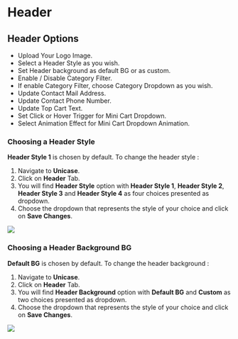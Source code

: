 # Header

## Header Options

* Upload Your Logo Image.
* Select a Header Style as you wish.
* Set Header background as default BG or as custom.
* Enable / Disable Category Filter.
* If enable Category Filter, choose Category Dropdown as you wish.
* Update Contact Mail Address.
* Update Contact Phone Number.
* Update Top Cart Text.
* Set Click or Hover Trigger for Mini Cart Dropdown.
* Select Animation Effect for Mini Cart Dropdown Animation.


### Choosing a Header Style

**Header Style 1** is chosen by default. To change the header style :

1. Navigate to **Unicase**.
2. Click on **Header** Tab.
3.  You will find **Header Style** option with **Header Style 1**,  **Header Style 2**, **Header Style 3** and **Header Style 4** as four choices presented as dropdown.
4. Choose the dropdown that represents the style of your choice and click on **Save Changes**.

![](http://transvelo.github.io/docs/unicase/images/choose-header-style.png)


### Choosing a Header Background BG

**Default BG** is chosen by default. To change the header background :

1. Navigate to **Unicase**.
2. Click on **Header** Tab.
3. You will find **Header Background** option with **Default BG** and **Custom** as two choices presented as dropdown.
4. Choose the dropdown that represents the style of your choice and click on **Save Changes**.

![](http://transvelo.github.io/docs/unicase/images/choose-header-background.png)





